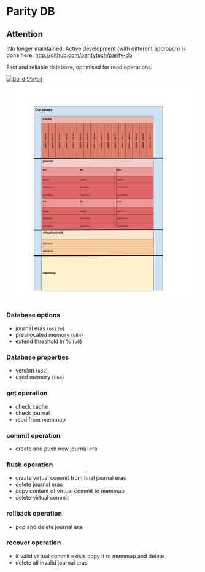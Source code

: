 # Parity DB

## Attention

!No longer maintained. Active development (with different approach) is done here: http://github.com/paritytech/parity-db 

Fast and reliable database, optimised for read operations.

[![Build Status][travis-image]][travis-url]

[travis-image]: https://travis-ci.org/paritytech/paritydb.svg?branch=master
[travis-url]: https://travis-ci.org/paritytech/paritydb

![db](./res/db.png)

### Database options

- journal eras (`usize`)
- preallocated memory (`u64`)
- extend threshold in % (`u8`)

### Database properties

- version (`u32`)
- used memory (`u64`)

### get operation

- check cache
- check journal
- read from memmap

### commit operation

- create and push new journal era

### flush operation

- create virtual commit from final journal eras
- delete journal eras
- copy content of virtual commit to memmap
- delete virtual commit

### rollback operation

- pop and delete journal era

### recover operation

- if valid virtual commit exists copy it to memmap and delete
- delete all invalid journal eras
